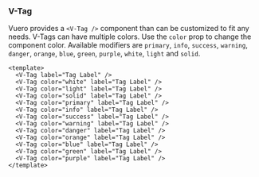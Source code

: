 ### V-Tag

Vuero provides a `<V-Tag />` component than can be customized to fit any needs.
V-Tags can have multiple colors. Use the `color` prop to change
the component color. Available modifiers are `primary`, `info`,
`success`, `warning`, `danger`, `orange`, `blue`, `green`, `purple`,
`white`, `light` and `solid`.

<!--code-->

```vue
<template>
  <V-Tag label="Tag Label" />
  <V-Tag color="white" label="Tag Label" />
  <V-Tag color="light" label="Tag Label" />
  <V-Tag color="solid" label="Tag Label" />
  <V-Tag color="primary" label="Tag Label" />
  <V-Tag color="info" label="Tag Label" />
  <V-Tag color="success" label="Tag Label" />
  <V-Tag color="warning" label="Tag Label" />
  <V-Tag color="danger" label="Tag Label" />
  <V-Tag color="orange" label="Tag Label" />
  <V-Tag color="blue" label="Tag Label" />
  <V-Tag color="green" label="Tag Label" />
  <V-Tag color="purple" label="Tag Label" />
</template>
```

<!--/code-->

<!--example-->

<div class="field">
    <div class="control tags">
        <V-Tag label="Tag Label" />
        <V-Tag color="white" label="Tag Label" />
        <V-Tag color="light" label="Tag Label" />
        <V-Tag color="solid" label="Tag Label" />
        <V-Tag color="primary" label="Tag Label" />
        <V-Tag color="info" label="Tag Label" />
        <V-Tag color="success" label="Tag Label" />
        <V-Tag color="warning" label="Tag Label" />
        <V-Tag color="danger" label="Tag Label" />
        <V-Tag color="orange" label="Tag Label" />
        <V-Tag color="blue" label="Tag Label" />
        <V-Tag color="green" label="Tag Label" />
        <V-Tag color="purple" label="Tag Label" />
    </div>
</div>

<!--/example-->

